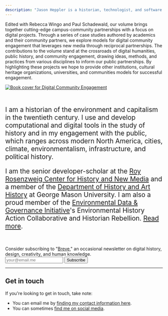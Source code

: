```yaml
---
description: "Jason Heppler is a historian, technologist, and software developer at the Roy Rosenzweig Center for History and New Media."
---
```


<section class="book-preview">
  <div class="book-preview-left">
    <p>Edited with Rebecca Wingo and Paul Schadewald, our volume brings together cutting-edge campus-community partnerships with a focus on digital projects. Through a series of case studies authored by academics and their community partners, we explore models for digital community engagement that leverages new media through reciprocal partnerships. The contributions to the volume stand at the crossroads of digital humanities, public history, and community engagement, drawing ideas, methods, and practices from various disciplines to inform our public partnerships. By highlighting these projects we hope to provide other institutions, cultural heritage organizations, universities, and communities models for successful engagement.</p>
  </div>
  <div class="book-preview-right">
    <a href="https://ucincinnatipress.manifoldapp.org/projects/digital-community-engagement"><img src="/assets/images/dice.jpeg" alt="Book cover for Digital Community Engagement"/></a>
  </div>
</section>

<div class="lede" style="font-size: 1.3rem; padding-top: 30px; padding-bottom: 30px;">
<p>I am a historian of the environment and capitalism in the twentieth century. I use and develop computational and digital tools in the study of history and in my engagement with the public, which ranges across modern North America, cities, climate, environmentalism, infrastructure, and political history.</p>

<p>I am the senior developer-scholar at the <a href="https://rrchnm.org/">Roy Rosenzweig Center for History and New Media</a> and a member of the <a href="https://historyarthistory.gmu.edu">Department of History and Art History</a> at George Mason University. I am also a proud member of the <a href="https://envirodatagov.org">Environmental Data & Governance Initiative</a>'s Environmental History Action Collaborative and Historian Rebellion. <a href="/about">Read more</a>.</p>
</div>

<aside class="newsletter">
  Consider subscribing to "<a href="https://buttondown.email/jheppler">Breve</a>," an occasional newsletter on digital history, design, creativity, and human knowledge.
  <form
    action="https://buttondown.email/api/emails/embed-subscribe/jheppler"
    method="post"
    target="popupwindow"
    onsubmit="window.open('https://buttondown.email/jheppler', 'popupwindow')"
    class="subscription-input"
  >
    <input name="email" type="email" placeholder="your@email.me" aria-label="Email address input" />
    <input type="submit" value="Subscribe" />
  </form>
</aside>

<hr />

## Get in touch

If you're looking to get in touch, take note:

- You can email me by [finding my contact information here](/about/).
- You can sometimes [find me on social media](/social-media/).
